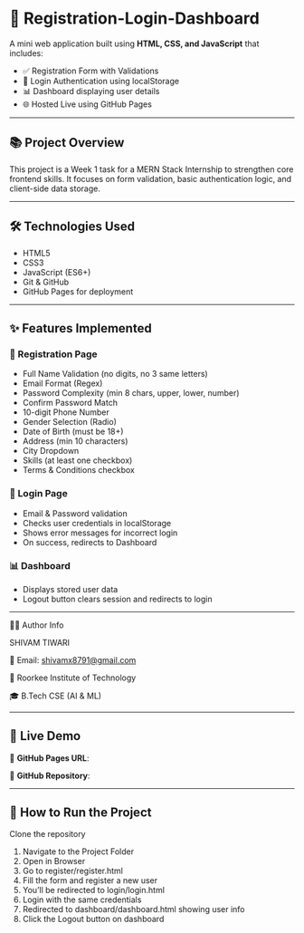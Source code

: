 
# 🔐 Registration-Login-Dashboard

A mini web application built using **HTML, CSS, and JavaScript** that includes:

- ✅ Registration Form with Validations
- 🔐 Login Authentication using localStorage
- 📊 Dashboard displaying user details
- 🌐 Hosted Live using GitHub Pages

---

## 📚 Project Overview

This project is a Week 1 task for a MERN Stack Internship to strengthen core frontend skills. It focuses on form validation, basic authentication logic, and client-side data storage.

---

## 🛠 Technologies Used

- HTML5
- CSS3
- JavaScript (ES6+)
- Git & GitHub
- GitHub Pages for deployment

---

## ✨ Features Implemented

### 🔎 Registration Page
- Full Name Validation (no digits, no 3 same letters)
- Email Format (Regex)
- Password Complexity (min 8 chars, upper, lower, number)
- Confirm Password Match
- 10-digit Phone Number
- Gender Selection (Radio)
- Date of Birth (must be 18+)
- Address (min 10 characters)
- City Dropdown
- Skills (at least one checkbox)
- Terms & Conditions checkbox

### 🔐 Login Page
- Email & Password validation
- Checks user credentials in localStorage
- Shows error messages for incorrect login
- On success, redirects to Dashboard

### 📊 Dashboard
- Displays stored user data
- Logout button clears session and redirects to login

---

👨‍💻 Author Info

  SHIVAM TIWARI
    
📧 Email: shivamx8791@gmail.com

🏫 Roorkee Institute of Technology

🎓 B.Tech CSE (AI & ML)

---

## 🚀 Live Demo

🔗 **GitHub Pages URL**:  

📂 **GitHub Repository**:  

---

## 🧪 How to Run the Project
Clone the repository

1) Navigate to the Project Folder
2) Open in Browser
3) Go to register/register.html
4) Fill the form and register a new user
5) You’ll be redirected to login/login.html
6) Login with the same credentials
7) Redirected to dashboard/dashboard.html showing user info
8) Click the Logout button on dashboard

